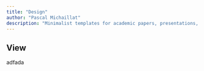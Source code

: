 ```yaml
---
title: "Design"
author: "Pascal Michaillat"
description: "Minimalist templates for academic papers, presentations, and websites. Also script to produce scientific figures. Built with LaTeX, MATLAB, and Hugo."
---
```


<div class="thinline"></div>

## View

adfada
